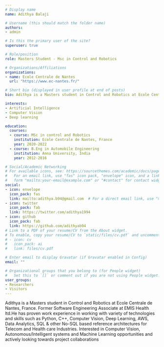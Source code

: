 ```yaml
---
# Display name
name: Adithya Balaji

# Username (this should match the folder name)
authors:
- admin

# Is this the primary user of the site?
superuser: true

# Role/position
role: Masters Student - Msc in Control and Robotics

# Organizations/Affiliations
organizations:
- name: Ecole Centrale de Nantes
  url: "https://www.ec-nantes.fr/"

# Short bio (displayed in user profile at end of posts)
bio: Adithya is a Masters student in Control and Robotics at Ecole Centrale de Nantes, France. Former Software Engineering Associate at EMIS Health ltd.He has proven work experience in working with variety of technologies and skills such as Python, C++, Computer Vision, Deep Learning, AWS, Data Analytics, SQL & other No-SQL based reference architectures for Telecom and Health care Industries. Interested in Computer Vision, Autonomous/Intelligent systems and Machine Learning opportunities and actively looking towards project collaborations

interests:
- Artificial Intelligence
- Computer Vision
- Deep learning

education:
  courses:
  - course: MSc in control and Robotics
    institution: Ecole Centrale de Nantes, France
    year: 2020-2022
  - course: B.Eng in Automobile Engineering
    institution: Anna University, India
    year: 2012-2016

# Social/Academic Networking
# For available icons, see: https://sourcethemes.com/academic/docs/page-builder/#icons
#   For an email link, use "fas" icon pack, "envelope" icon, and a link in the
#   form "mailto:your-email@example.com" or "#contact" for contact widget.
social:
- icon: envelope
  icon_pack: fas
  link: mailto:adithya.b94@gmail.com  # For a direct email link, use "mailto:test@example.org".
- icon: twitter
  icon_pack: fab
  link: https://twitter.com/adithya1994
- icon: github
  icon_pack: fab
  link: https://github.com/adithyab94
# Link to a PDF of your resume/CV from the About widget.
# To enable, copy your resume/CV to `static/files/cv.pdf` and uncomment the lines below.
# - icon: cv
#   icon_pack: ai
#   link: files/cv.pdf

# Enter email to display Gravatar (if Gravatar enabled in Config)
email: ""

# Organizational groups that you belong to (for People widget)
#   Set this to `[]` or comment out if you are not using People widget.
user_groups:
- Researchers
- Visitors
---
```


Adithya is a Masters student in Control and Robotics at Ecole Centrale de Nantes, France. Former Software Engineering Associate at EMIS Health ltd.He has proven work experience in working with variety of technologies and skills such as Python, C++, Computer Vision, Deep Learning, AWS, Data Analytics, SQL & other No-SQL based reference architectures for Telecom and Health care Industries. Interested in Computer Vision, Autonomous/Intelligent systems and Machine Learning opportunities and actively looking towards project collaborations
